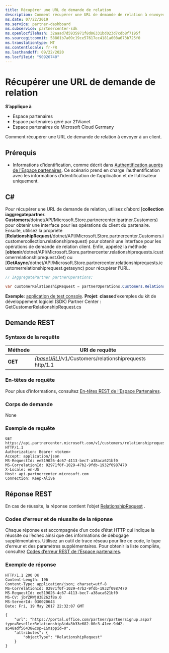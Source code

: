 ```yaml
---
title: Récupérer une URL de demande de relation
description: Comment récupérer une URL de demande de relation à envoyer à un client.
ms.date: 07/22/2019
ms.service: partner-dashboard
ms.subservice: partnercenter-sdk
ms.openlocfilehash: 32aaad7d5935971f8d06331bd023d7cdb8f7195f
ms.sourcegitcommit: 58801b7a09c19ce57617ec4181a008a673b725f0
ms.translationtype: MT
ms.contentlocale: fr-FR
ms.lasthandoff: 09/22/2020
ms.locfileid: "90926740"
---
```

# <a name="retrieve-a-relationship-request-url"></a>Récupérer une URL de demande de relation

**S’applique à**

- Espace partenaires
- Espace partenaires géré par 21Vianet
- Espace partenaires de Microsoft Cloud Germany

Comment récupérer une URL de demande de relation à envoyer à un client.

## <a name="prerequisites"></a>Prérequis

- Informations d’identification, comme décrit dans [Authentification auprès de l’Espace partenaires](partner-center-authentication.md). Ce scénario prend en charge l’authentification avec les informations d’identification de l’application et de l’utilisateur uniquement.

## <a name="c"></a>C\#

Pour récupérer une URL de demande de relation, utilisez d’abord [**collection iaggregatepartner. Customers**/dotnet/API/Microsoft.Store.partnercenter.ipartner.Customers) pour obtenir une interface pour les opérations du client du partenaire. Ensuite, utilisez la propriété [**RelationshipRequest**/dotnet/API/Microsoft.Store.partnercenter.Customers.icustomercollection.relationshiprequest) pour obtenir une interface pour les opérations de demande de relation client. Enfin, appelez la méthode [**obtenir**/dotnet/API/Microsoft.Store.partnercenter.relationshiprequests.icustomerrelationshiprequest.Get) ou [**GetAsync**/dotnet/API/Microsoft.Store.partnercenter.relationshiprequests.icustomerrelationshiprequest.getasync) pour récupérer l’URL.

``` csharp
// IAggregatePartner partnerOperations;

var customerRelationshipRequest = partnerOperations.Customers.RelationshipRequest.Get();
```

**Exemple**: [application de test console](console-test-app.md). **Projet**: **classe**d’exemples du kit de développement logiciel (SDK) Partner Center : GetCustomerRelationshipRequest.cs

## <a name="rest-request"></a>Demande REST

### <a name="request-syntax"></a>Syntaxe de la requête

| Méthode  | URI de requête                                                                            |
|---------|----------------------------------------------------------------------------------------|
| **GET** | [*{baseURL}*](partner-center-rest-urls.md)/v1/Customers/relationshiprequests http/1.1 |

### <a name="request-headers"></a>En-têtes de requête

Pour plus d’informations, consultez [En-têtes REST de l’Espace Partenaires](headers.md).

### <a name="request-body"></a>Corps de demande

None

### <a name="request-example"></a>Exemple de requête

```http
GET https://api.partnercenter.microsoft.com/v1/customers/relationshiprequests HTTP/1.1
Authorization: Bearer <token>
Accept: application/json
MS-RequestId: ee519026-4c67-4113-bec7-a38aca621bf0
MS-CorrelationId: 02971f0f-1029-47b2-9fdb-1932f0987470
X-Locale: en-US
Host: api.partnercenter.microsoft.com
Connection: Keep-Alive
```

## <a name="rest-response"></a>Réponse REST

En cas de réussite, la réponse contient l’objet [RelationshipRequest](relationships-resources.md#relationshiprequest) .

### <a name="response-success-and-error-codes"></a>Codes d’erreur et de réussite de la réponse

Chaque réponse est accompagnée d’un code d’état HTTP qui indique la réussite ou l’échec ainsi que des informations de débogage supplémentaires. Utilisez un outil de trace réseau pour lire ce code, le type d’erreur et des paramètres supplémentaires. Pour obtenir la liste complète, consultez [Codes d’erreur REST de l’Espace partenaires](error-codes.md).

### <a name="response-example"></a>Exemple de réponse

```http
HTTP/1.1 200 OK
Content-Length: 196
Content-Type: application/json; charset=utf-8
MS-CorrelationId: 02971f0f-1029-47b2-9fdb-1932f0987470
MS-RequestId: ee519026-4c67-4113-bec7-a38aca621bf0
MS-CV: jbYZRWjU3E262f8o.0
MS-ServerId: 030020643
Date: Fri, 19 May 2017 22:32:07 GMT

{
    "url": "https://portal.office.com/partner/partnersignup.aspx?type=ResellerRelationship&id=3b33e682-00c3-41ee-9dd2-a548adf56438&csp=1&msppid=0",
    "attributes": {
        "objectType": "RelationshipRequest"
    }
}
```
